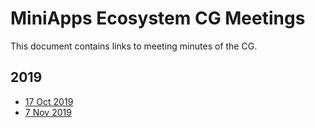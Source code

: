 # MiniApps Ecosystem CG Meetings

This document contains links to meeting minutes of the CG.

## 2019

* [17 Oct 2019](https://www.w3.org/2019/10/17-MiniApp-minutes.html)
* [7 Nov 2019](https://www.w3.org/2019/11/07-miniapp-minutes.html)
